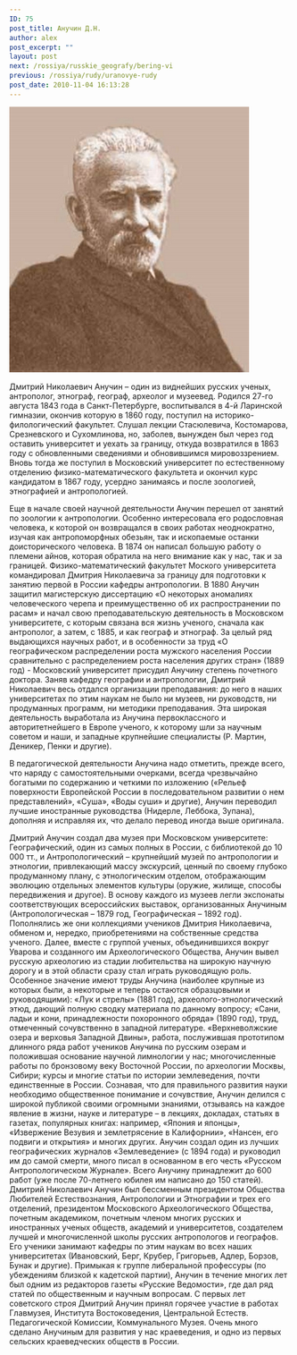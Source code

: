 ```yaml
---
ID: 75
post_title: Анучин Д.Н.
author: alex
post_excerpt: ""
layout: post
next: /rossiya/russkie_geografy/bering-vi
previous: /rossiya/rudy/uranovye-rudy
post_date: 2010-11-04 16:13:28
---
```


 

![](/img/book/603.jpg)

Дмитрий Николаевич Анучин – один из виднейших русских ученых, антрополог, этнограф, географ, археолог и музеевед. Родился 27-го августа 1843 года в Санкт-Петербурге, воспитывался в 4-й Ларинской гимназии, окончив которую в 1860 году, поступил на историко-филологический факультет. Слушал лекции Стасюлевича, Костомарова, Срезневского и Сухомлинова, но, заболев, вынужден был через год оставить университет и уехать за границу, откуда возвратился в 1863 году с обновленными сведениями и обновившимся мировоззрением. Вновь тогда же поступил в Московский университет по естественному отделению физико-математического факультета и окончил курс кандидатом в 1867 году, усердно занимаясь и после зоологией, этнографией и антропологией.
  
Еще в начале своей научной деятельности Анучин перешел от занятий по зоологии к антропологии. Особенно интересовала его родословная человека, к которой он возвращался в своих работах неоднократно, изучая как антропоморфных обезьян, так и ископаемые останки доисторического человека. В 1874 он написал большую работу о племени айнов, которая обратила на него внимание как у нас, так и за границей. Физико-математический факультет Моского университета командировал Дмитрия Николаевича за границу для подготовки к занятию первой в России кафедры антропологии. 
В 1880 Анучин защитил магистерскую диссертацию «О некоторых аномалиях человеческого черепа и преимущественно об их распространении по расам» и начал свою преподавательскую деятельность в Московском университете, с которым связана вся жизнь ученого, сначала как антрополог, а затем, с 1885, и как географ и этнограф. За целый ряд выдающихся научных работ, и в особенности за труд «О географическом распределении роста мужского населения России сравнительно с распределением роста населения других стран» (1889 год) - Московский университет присудил Анучину степень почетного доктора. 
Заняв кафедру географии и антропологии, Дмитрий Николаевич весь отдался организации преподавания: до него в наших университетах по этим наукам не было ни музеев, ни руководств, ни продуманных программ, ни методики преподавания. Эта широкая деятельность выработала из Анучина первоклассного и авторитетнейшего в Европе ученого, к которому шли за научным советом и наши, и западные крупнейшие специалисты (Р. Мартин, Деникер, Пенки и другие).   
  
В педагогической деятельности Анучина надо отметить, прежде всего, что наряду с самостоятельными очерками, всегда чрезвычайно богатыми по содержанию и четкими по изложению («Рельеф поверхности Европейской России в последовательном развитии о нем представлений», «Суша», «Воды суши» и другие), Анучин переводил лучшие иностранные руководства (Нидерле, Леббока, Зупана), дополняя и исправляя их, что делало перевод иногда выше оригинала.
  
  Дмитрий Анучин создал два музея при Московском университете: Географический, один из самых полных в России, с библиотекой до 10 000 тт., и Антропологический – крупнейший музей по антропологии и этнологии, привлекающий массу экскурсий, ценный по своему глубоко продуманному плану, с этнологическим отделом, отображающим эволюцию отдельных элементов культуры (оружие, жилище, способы передвижения и другое). В основу каждого из музеев легли экспонаты соответствующих всероссийских выставок, организованных Анучиным (Антропологическая – 1879 год, Географическая – 1892 год). Пополнялись же они коллекциями учеников Дмитрия Николаевича, обменом и, нередко, приобретениями на собственные средства ученого. 
Далее, вместе с группой ученых, объединившихся вокруг Уварова и созданного им Археологического Общества, Анучин вывел русскую археологию из стадии любительства на широкую научную дорогу и в этой области сразу стал играть руководящую роль. Особенное значение имеют труды Анучина (наиболее крупные из которых были, а некоторые и теперь остаются образцовыми и руководящими): «Лук и стрелы» (1881 год), археолого-этнологический этюд, дающий полную сводку материала по данному вопросу; «Сани, ладьи и кони, принадлежности похоронного обряда» (1890 год), труд, отмеченный сочувственно в западной литературе. «Верхневолжские озера и верховья Западной Двины», работа, послужившая прототипом длинного ряда работ учеников Анучина по русским озерам и положившая основание научной лимнологии у нас; многочисленные работы по бронзовому веку Восточной России, по археологии Москвы, Сибири; курсы и многие статьи по истории землеведения, почти единственные в России. 
Сознавая, что для правильного развития науки необходимо общественное понимание и сочувствие, Анучин делился с широкой публикой своими огромными знаниями, отзываясь на каждое явление в жизни, науке и литературе – в лекциях, докладах, статьях в газетах, популярных книгах: например, «Япония и японцы», «Извержение Везувия и землетрясение в Калифорнии», «Нансен, его подвиги и открытия» и многих других. Анучин создал один из лучших географических журналов «Землеведение» (с 1894 года) и руководил им до самой смерти, много писал в основанном в его честь «Русском Антропологическом Журнале». 
Всего Анучину принадлежит до 600 работ (уже после 70-летнего юбилея им написано до 150 статей). Дмитрий Николаевич Анучин был бессменным президентом Общества Любителей Естествознания, Антропологии и Этнографии и трех его отделений, президентом Московского Археологического Общества, почетным академиком, почетным членом многих русских и иностранных ученых обществ, академий и университетов, создателем лучшей и многочисленной школы русских антропологов и географов. Его ученики занимают кафедры по этим наукам во всех наших университетах (Ивановский, Берг, Крубер, Григорьев, Адлер, Борзов, Бунак и другие). Примыкая к группе либеральной профессуры (по убеждениям близкой к кадетской партии), Анучин в течение многих лет был одним из редакторов газеты «Русские Ведомости», где дал ряд статей по общественным и научным вопросам. С первых лет советского строя Дмитрий Анучин принял горячее участие в работах Главмузея, Института Востоковедения, Центральной Естеств. Педагогической Комиссии, Коммунального Музея. Очень много сделано Анучиным для развития у нас краеведения, и одно из первых сельских краеведческих обществ в России.
